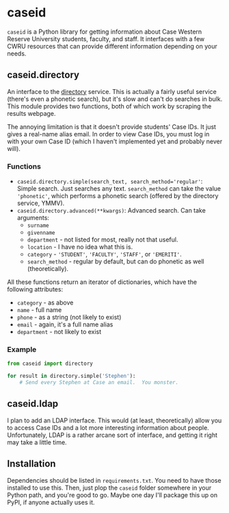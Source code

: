 caseid
======

`caseid` is a Python library for getting information about Case Western Reserve
University students, faculty, and staff.  It interfaces with a few CWRU
resources that can provide different information depending on your needs.


caseid.directory
----------------

An interface to the [directory](https://webapps.case.edu/directory/index.html)
service.  This is actually a fairly useful service (there's even a phonetic
search), but it's slow and can't do searches in bulk.  This module provides two
functions, both of which work by scraping the results webpage.

The annoying limitation is that it doesn't provide students' Case IDs.  It just
gives a real-name alias email.  In order to view Case IDs, you must log in with
your own Case ID (which I haven't implemented yet and probably never will).

### Functions

* `caseid.directory.simple(search_text, search_method='regular'`: Simple search.
  Just searches any text.  `search_method` can take the value `'phonetic'`,
  which performs a phonetic search (offered by the directory service, YMMV).
* `caseid.directory.advanced(**kwargs)`: Advanced search.  Can take arguments:
    * `surname`
    * `givenname`
    * `department` - not listed for most, really not that useful.
    * `location` - I have no idea what this is.
    * `category` - `'STUDENT'`, `'FACULTY'`, `'STAFF'`, or `'EMERITI'`.
    * `search_method` - regular by default, but can do phonetic as well
      (theoretically).

All these functions return an iterator of dictionaries, which have the following
attributes:

* `category` - as above
* `name` - full name
* `phone` - as a string (not likely to exist)
* `email` - again, it's a full name alias
* `department` - not likely to exist

### Example

```python
from caseid import directory

for result in directory.simple('Stephen'):
    # Send every Stephen at Case an email.  You monster.
```


caseid.ldap
-----------

I plan to add an LDAP interface.  This would (at least, theoretically) allow you
to access Case IDs and a lot more interesting information about people.
Unfortunately, LDAP is a rather arcane sort of interface, and getting it right
may take a little time.


Installation
------------

Dependencies should be listed in `requirements.txt`.  You need to have those
installed to use this.  Then, just plop the `caseid` folder somewhere in your
Python path, and you're good to go.  Maybe one day I'll package this up on PyPI,
if anyone actually uses it.
